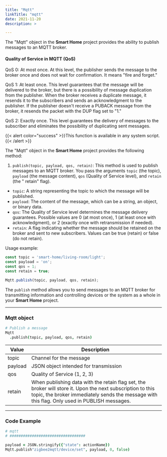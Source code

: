```yaml
---
title: "Mqtt"
linkTitle: "mqtt"
date: 2021-11-20 
description: >

---
```


The "Mqtt" object in the **Smart Home** project provides the ability to publish messages to an MQTT broker.

#### Quality of Service in MQTT (QoS)

QoS 0: At most once. At this level, the publisher sends the message to the broker once and does not wait for
confirmation. It means "fire and forget."

QoS 1: At least once. This level guarantees that the message will be delivered to the broker, but there is a possibility
of message duplication from the publisher. When the broker receives a duplicate message, it resends it to the
subscribers and sends an acknowledgment to the publisher. If the publisher doesn't receive a PUBACK message from the
broker, it resends the packet with the DUP flag set to "1."

QoS 2: Exactly once. This level guarantees the delivery of messages to the subscriber and eliminates the possibility of
duplicating sent messages.

{{< alert color="success" >}}This function is available in any system script.{{< /alert >}}

The "Mqtt" object in the **Smart Home** project provides the following method:

1. `publish(topic, payload, qos, retain)`: This method is used to publish messages to an MQTT broker. You pass the
   arguments `topic` (the topic), `payload` (the message content), `qos` (Quality of Service level), and `retain` (the "
   retain" flag).

- `topic`: A string representing the topic to which the message will be published.
- `payload`: The content of the message, which can be a string, an object, or binary data.
- `qos`: The Quality of Service level determines the message delivery guarantees. Possible values are 0 (at most once),
  1 (at least once with acknowledgment), or 2 (exactly once with retransmission if needed).
- `retain`: A flag indicating whether the message should be retained on the broker and sent to new subscribers. Values
  can be true (retain) or false (do not retain).

Usage example:

```javascript
const topic = 'smart-home/living-room/light';
const payload = 'on';
const qos = 1;
const retain = true;

Mqtt.publish(topic, payload, qos, retain);
```

The `publish` method allows you to send messages to an MQTT broker for transmitting information and controlling devices
or the system as a whole in your **Smart Home** project.

----------------

### Mqtt object

```coffeescript
# Publish a message
Mqtt
  .publish(topic, payload, qos, retain)
```

| Value   | Description                                                                                                                                                                                                |
|---------|------------------------------------------------------------------------------------------------------------------------------------------------------------------------------------------------------------|
| topic   | Channel for the message                                                                                                                                                                                    |
| payload | JSON object intended for transmission                                                                                                                                                                      |
| qos     | Quality of Service (1, 2, 3)                                                                                                                                                                               |
| retain  | When publishing data with the retain flag set, the broker will store it. Upon the next subscription to this topic, the broker immediately sends the message with this flag. Only used in PUBLISH messages. |

----------------

### Code Example

```coffeescript
# mqtt
# ##################################

payload = JSON.stringify({"state": actionName})
Mqtt.publish"zigbee2mqtt/device/set", payload, 0, false)

```
